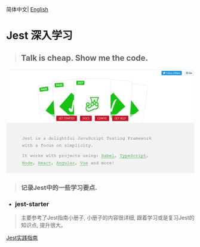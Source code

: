 简体中文| [English](./README.en-US.md)

# Jest 深入学习
> ## Talk is cheap. Show me the code.

![](./assets/Jest.png)

> ### 记录Jest中的一些学习要点.

* ### jest-starter
> 主要参考了Jest指南小册子, 小册子的内容很详细, 跟着学习或是复习Jest的知识点, 提升很大。

  [Jest实践指南](https://github.yanhaixiang.com/jest-tutorial/)